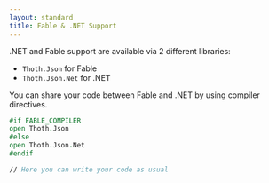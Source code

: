 ```yaml
---
layout: standard
title: Fable & .NET Support
---
```


.NET and Fable support are available via 2 different libraries:

- `Thoth.Json` for Fable
- `Thoth.Json.Net` for .NET

You can share your code between Fable and .NET by using compiler directives.

```fs
#if FABLE_COMPILER
open Thoth.Json
#else
open Thoth.Json.Net
#endif

// Here you can write your code as usual
```
